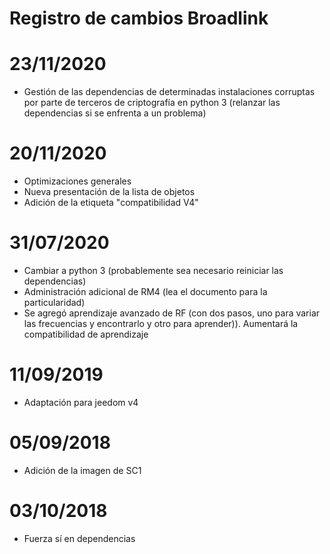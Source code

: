 # Registro de cambios Broadlink

# 23/11/2020

- Gestión de las dependencias de determinadas instalaciones corruptas por parte de terceros de criptografía en python 3 (relanzar las dependencias si se enfrenta a un problema)

# 20/11/2020

- Optimizaciones generales
- Nueva presentación de la lista de objetos
- Adición de la etiqueta "compatibilidad V4"

# 31/07/2020

- Cambiar a python 3 (probablemente sea necesario reiniciar las dependencias)
- Administración adicional de RM4 (lea el documento para la particularidad)
- Se agregó aprendizaje avanzado de RF (con dos pasos, uno para variar las frecuencias y encontrarlo y otro para aprender)). Aumentará la compatibilidad de aprendizaje


# 11/09/2019

- Adaptación para jeedom v4

# 05/09/2018

- Adición de la imagen de SC1

# 03/10/2018

- Fuerza sí en dependencias
